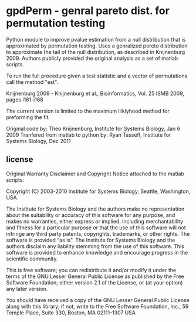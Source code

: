 gpdPerm - genral pareto dist. for permutation testing 
=====================================================

Python module to improve pvalue estimation from a null distribution that is 
approximated by permutation testing. Uses a genralized pereto distribution 
to approximate the tail of the null distribution, as described in 
Knijnenburg 2009.  Authors publicly provided the original analysis as a set of 
matlab scripts.  

To run the full procedure given a test statistic and a 
vector of permutations call the method "est".

Knijnenburg 2009 -  Knijnenburg et al., Bioinformatics, Vol. 25 ISMB 2009, pages i161-i168


The current version is limited to the maximum lilklyhood method for preforming the fit.


Original code by: Theo Knijnenburg, Institute for Systems Biology, Jan 6 2009
Tranfered from matlab to python by: Ryan Tasseff, Institute for Systems Biology, Dec 2011

license
---------------------


Original Warranty Disclaimer and Copyright Notice attached to the matlab scripts:
 
Copyright (C) 2003-2010 Institute for Systems Biology, Seattle, Washington, USA.
 
The Institute for Systems Biology and the authors make no representation about the suitability or accuracy of this software for any purpose, and makes no warranties, either express or implied, including merchantability and fitness for a particular purpose or that the use of this software will not infringe any third party patents, copyrights, trademarks, or other rights. The software is provided "as is". The Institute for Systems Biology and the authors disclaim any liability stemming from the use of this software. This software is provided to enhance knowledge and encourage progress in the scientific community. 
 
This is free software; you can redistribute it and/or modify it under the terms of the GNU Lesser General Public License as published by the Free Software Foundation; either version 2.1 of the License, or (at your option) any later version.
 
You should have received a copy of the GNU Lesser General Public License along with this library; if not, write to the Free Software Foundation, Inc., 59 Temple Place, Suite 330, Boston, MA 02111-1307 USA
